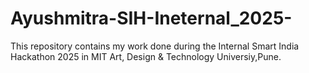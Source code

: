 # Ayushmitra-SIH-Ineternal_2025-
This repository contains my work done during the Internal Smart India Hackathon 2025 in MIT Art, Design &amp; Technology Universiy,Pune.
